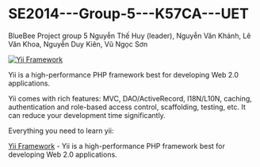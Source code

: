 SE2014---Group-5---K57CA---UET
==============================
BlueBee Project group 5 Nguyễn Thế Huy (leader), Nguyễn Văn Khánh, Lê Văn Khoa, Nguyễn Duy Kiên, Vũ Ngọc Sơn


[![Yii Framework](http://static.yiiframework.com/css/img/logo.png)](http://www.yiiframework.com/)

Yii is a high-performance PHP framework best for developing Web 2.0 applications.

Yii comes with rich features: MVC, DAO/ActiveRecord, I18N/L10N, caching, authentication and role-based access control, scaffolding, testing, etc. It can reduce your development time significantly.

Everything you need to learn yii:

[Yii Framework](http://www.yiiframework.com/) - Yii is a high-performance PHP framework best for developing Web 2.0 applications.


